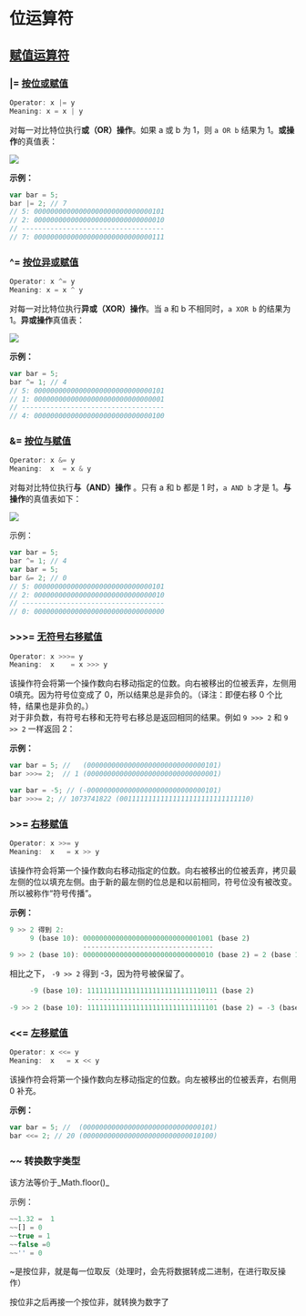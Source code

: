 # 位运算符

## [赋值运算符](https://developer.mozilla.org/zh-CN/docs/Web/JavaScript/Reference/Operators/Assignment\_Operators)

### |=  [按位或赋值](https://developer.mozilla.org/zh-CN/docs/Web/JavaScript/Reference/Operators/Bitwise\_Operators#Bitwise\_OR)

```javascript
Operator: x |= y 
Meaning: x = x | y
```

对每一对比特位执行**或（OR）操作**。如果 a 或 b 为 1，则 `a OR b` 结果为 1。**或操作**的真值表：

![](https://firebasestorage.googleapis.com/v0/b/gitbook-x-prod.appspot.com/o/spaces%2F-MLRa6RNxBKuShxAEyKi%2Fuploads%2FNl2pJQ5jTMl0lZZgZCUJ%2Ffile.jpeg?alt=media)

**示例：**

```javascript
var bar = 5;
bar |= 2; // 7
// 5: 00000000000000000000000000000101
// 2: 00000000000000000000000000000010
// -----------------------------------
// 7: 00000000000000000000000000000111
```



### ^= [按位异或赋值](https://developer.mozilla.org/zh-CN/docs/Web/JavaScript/Reference/Operators/Bitwise\_Operators#Bitwise\_XOR)

```javascript
Operator: x ^= y 
Meaning: x = x ^ y
```

对每一对比特位执行**异或（XOR）操作**。当 a 和 b 不相同时，`a XOR b` 的结果为 1。**异或操作**真值表：

![](https://firebasestorage.googleapis.com/v0/b/gitbook-x-prod.appspot.com/o/spaces%2F-MLRa6RNxBKuShxAEyKi%2Fuploads%2FUoFLYjUHfTrIKH28VoQx%2Ffile.jpeg?alt=media)

**示例：**

```javascript
var bar = 5;
bar ^= 1; // 4
// 5: 00000000000000000000000000000101
// 1: 00000000000000000000000000000001
// -----------------------------------
// 4: 00000000000000000000000000000100
```



### &= [按位与赋值](https://developer.mozilla.org/zh-CN/docs/Web/JavaScript/Reference/Operators/Bitwise\_Operators#Bitwise\_AND)

```javascript
Operator: x &= y 
Meaning:  x  = x & y
```

对每对比特位执行**与（AND）操作** 。只有 a 和 b 都是 1 时，`a AND b` 才是 1。**与操作**的真值表如下：

![](https://firebasestorage.googleapis.com/v0/b/gitbook-x-prod.appspot.com/o/spaces%2F-MLRa6RNxBKuShxAEyKi%2Fuploads%2Fxo4dRxfjpNfjLO5noQeY%2Ffile.jpeg?alt=media)

示例：

```javascript
var bar = 5;
bar ^= 1; // 4
var bar = 5;
bar &= 2; // 0
// 5: 00000000000000000000000000000101
// 2: 00000000000000000000000000000010
// -----------------------------------
// 0: 00000000000000000000000000000000
```

###

### >>>= [无符号右移赋值](https://developer.mozilla.org/zh-CN/docs/Web/JavaScript/Reference/Operators/Bitwise\_Operators#Unsigned\_right\_shift)

```javascript
Operator: x >>>= y 
Meaning:  x    = x >>> y
```

该操作符会将第一个操作数向右移动指定的位数。向右被移出的位被丢弃，左侧用0填充。因为符号位变成了 0，所以结果总是非负的。（译注：即便右移 0 个比特，结果也是非负的。） \
对于非负数，有符号右移和无符号右移总是返回相同的结果。例如 `9 >>> 2` 和 `9 >> 2` 一样返回 2：

**示例：**

```javascript
var bar = 5; //   (00000000000000000000000000000101)
bar >>>= 2;  // 1 (00000000000000000000000000000001)

var bar = -5; // (-00000000000000000000000000000101)
bar >>>= 2; // 1073741822 (00111111111111111111111111111110)
```



### >>= [右移赋值](https://developer.mozilla.org/zh-CN/docs/Web/JavaScript/Reference/Operators/Bitwise\_Operators#Right\_shift)

```javascript
Operator: x >>= y 
Meaning:  x   = x >> y
```

该操作符会将第一个操作数向右移动指定的位数。向右被移出的位被丢弃，拷贝最左侧的位以填充左侧。由于新的最左侧的位总是和以前相同，符号位没有被改变。所以被称作“符号传播”。

**示例：**

```javascript
9 >> 2 得到 2:
     9 (base 10): 00000000000000000000000000001001 (base 2)
                  --------------------------------
9 >> 2 (base 10): 00000000000000000000000000000010 (base 2) = 2 (base 10)
```

相比之下， `-9 >> 2` 得到 -3，因为符号被保留了。

```javascript
     -9 (base 10): 11111111111111111111111111110111 (base 2)
                   --------------------------------
-9 >> 2 (base 10): 11111111111111111111111111111101 (base 2) = -3 (base 10)
```



### <<= [左移赋值](https://developer.mozilla.org/zh-CN/docs/Web/JavaScript/Reference/Operators/Bitwise\_Operators#Left\_shift)

```javascript
Operator: x <<= y 
Meaning:  x   = x << y
```

该操作符会将第一个操作数向左移动指定的位数。向左被移出的位被丢弃，右侧用 0 补充。

**示例：**

```javascript
var bar = 5; //  (00000000000000000000000000000101)
bar <<= 2; // 20 (00000000000000000000000000010100)
```



### _\~\~_  转换数字类型

该方法等价于_Math.floor()_

示例：

```javascript
~~1.32 =  1
~~[] = 0
~~true = 1
~~false =0
~~'' = 0
```

\~是按位非，就是每一位取反（处理时，会先将数据转成二进制，在进行取反操作）

按位非之后再接一个按位非，就转换为数字了

